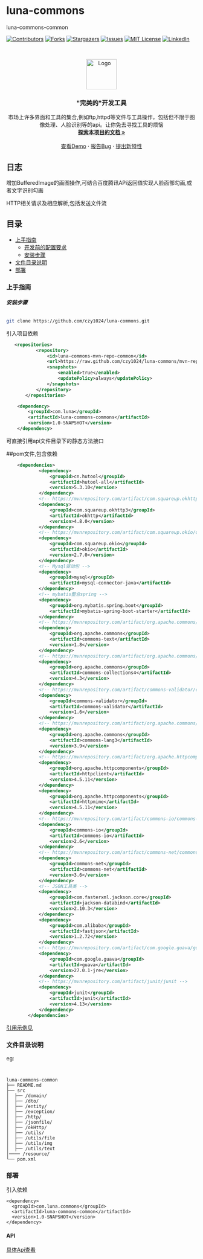 

# luna-commons

luna-commons-common

<!-- PROJECT SHIELDS -->

[![Contributors][contributors-shield]][contributors-url]
[![Forks][forks-shield]][forks-url]
[![Stargazers][stars-shield]][stars-url]
[![Issues][issues-shield]][issues-url]
[![MIT License][license-shield]][license-url]
[![LinkedIn][linkedin-shield]][linkedin-url]

<!-- PROJECT LOGO -->
<br />

<p align="center">
  <a href="https://github.com/czy1024/luna-commons/">
    <img src="https://i.loli.net/2020/07/28/5MzIVArBZyp8NgX.png" alt="Logo" width="80" height="80">
  </a>

  <h3 align="center">"完美的"开发工具</h3>
  <p align="center">
    市场上许多界面和工具的集合,例如ftp,httpd等文件与工具操作，包括但不限于图像处理、人脸识别等的api。让你免去寻找工具的烦恼
    <br />
    <a href="https://github.com/czy1024/luna-commons"><strong>探索本项目的文档 »</strong></a>
    <br />
    <br />
    <a href="">查看Demo</a>
    ·
    <a href="">报告Bug</a>
    ·
    <a href="https://github.com/czy1024/luna-commons/issues">提出新特性</a>
  </p>

</p>

## 日志
增加BufferedImage的画图操作,可结合百度腾讯APi返回值实现人脸面部勾画,或者文字识别勾画

HTTP相关请求及相应解析,包括发送文件流
 
## 目录

- [上手指南](#上手指南)
  - [开发前的配置要求](#开发前的配置要求)
  - [安装步骤](#安装步骤)
- [文件目录说明](#文件目录说明)
- [部署](#部署)


### 上手指南


###### **安装步骤**

```sh
git clone https://github.com/czy1024/luna-commons.git
```

引入项目依赖

```xml
   <repositories>
           <repository>
               <id>luna-commons-mvn-repo-common</id>
               <url>https://raw.github.com/czy1024/luna-commons/mvn-repo-luna-commons-common/</url>
               <snapshots>
                   <enabled>true</enabled>
                   <updatePolicy>always</updatePolicy>
               </snapshots>
           </repository>
       </repositories>

    <dependency>
        <groupId>com.luna</groupId>
        <artifactId>luna-commons-commons</artifactId>
        <version>1.0-SNAPSHOT</version>
    </dependency>
```
可直接引用api文件目录下的静态方法接口

##pom文件,包含依赖

```xml
    <dependencies>
            <dependency>
                <groupId>cn.hutool</groupId>
                <artifactId>hutool-all</artifactId>
                <version>5.3.10</version>
            </dependency>
            <!-- https://mvnrepository.com/artifact/com.squareup.okhttp3/okhttp -->
            <dependency>
                <groupId>com.squareup.okhttp3</groupId>
                <artifactId>okhttp</artifactId>
                <version>4.8.0</version>
            </dependency>
            <!-- https://mvnrepository.com/artifact/com.squareup.okio/okio -->
            <dependency>
                <groupId>com.squareup.okio</groupId>
                <artifactId>okio</artifactId>
                <version>2.7.0</version>
            </dependency>
            <!-- Mysql驱动包 -->
            <dependency>
                <groupId>mysql</groupId>
                <artifactId>mysql-connector-java</artifactId>
            </dependency>
            <!-- mybatis整合spring -->
            <dependency>
                <groupId>org.mybatis.spring.boot</groupId>
                <artifactId>mybatis-spring-boot-starter</artifactId>
            </dependency>
            <!-- https://mvnrepository.com/artifact/org.apache.commons/commons-text -->
            <dependency>
                <groupId>org.apache.commons</groupId>
                <artifactId>commons-text</artifactId>
                <version>1.8</version>
            </dependency>
            <!-- https://mvnrepository.com/artifact/org.apache.commons/commons-collections4 -->
            <dependency>
                <groupId>org.apache.commons</groupId>
                <artifactId>commons-collections4</artifactId>
                <version>4.3</version>
            </dependency>
            <!-- https://mvnrepository.com/artifact/commons-validator/commons-validator -->
            <dependency>
                <groupId>commons-validator</groupId>
                <artifactId>commons-validator</artifactId>
                <version>1.6</version>
            </dependency>
            <!-- https://mvnrepository.com/artifact/org.apache.commons/commons-lang3 -->
            <dependency>
                <groupId>org.apache.commons</groupId>
                <artifactId>commons-lang3</artifactId>
                <version>3.9</version>
            </dependency>
            <!-- https://mvnrepository.com/artifact/org.apache.httpcomponents/httpclient -->
            <dependency>
                <groupId>org.apache.httpcomponents</groupId>
                <artifactId>httpclient</artifactId>
                <version>4.5.11</version>
            </dependency>
            <dependency>
                <groupId>org.apache.httpcomponents</groupId>
                <artifactId>httpmime</artifactId>
                <version>4.5.11</version>
            </dependency>
            <!-- https://mvnrepository.com/artifact/commons-io/commons-io -->
            <dependency>
                <groupId>commons-io</groupId>
                <artifactId>commons-io</artifactId>
                <version>2.6</version>
            </dependency>
            <!-- https://mvnrepository.com/artifact/commons-net/commons-net -->
            <dependency>
                <groupId>commons-net</groupId>
                <artifactId>commons-net</artifactId>
                <version>3.6</version>
            </dependency>
            <!-- JSON工具类 -->
            <dependency>
                <groupId>com.fasterxml.jackson.core</groupId>
                <artifactId>jackson-databind</artifactId>
                <version>2.10.3</version>
            </dependency>
            <dependency>
                <groupId>com.alibaba</groupId>
                <artifactId>fastjson</artifactId>
                <version>1.2.72</version>
            </dependency>
            <!-- https://mvnrepository.com/artifact/com.google.guava/guava -->
            <dependency>
                <groupId>com.google.guava</groupId>
                <artifactId>guava</artifactId>
                <version>27.0.1-jre</version>
            </dependency>
            <!-- https://mvnrepository.com/artifact/junit/junit -->
            <dependency>
                <groupId>junit</groupId>
                <artifactId>junit</artifactId>
                <version>4.13</version>
            </dependency>
        </dependencies>
```


[引用示例见](https://github.com/czy1024/luna-commons/tree/master/luna-commons-baidu)


### 文件目录说明
eg:

```


luna-commons-common
├── README.md
├── src
│  ├── /domain/
│  ├── /dto/
│  ├── /entity/
│  ├── /exception/
│  ├── /http/
│  ├── /jsonfile/
│  ├── /okHttp/
│  ├── /utils/
│  ├── /utils/file
│  ├── /utils/img
│  ├── /utils/text
│──── /resource/
└── pom.xml
```


### 部署

引入依赖

```text
<dependency>
  <groupId>com.luna.commons</groupId>
  <artifactId>luna-commons-common</artifactId>
  <version>1.0-SNAPSHOT</version>
</dependency>
```


#### API

[具体Api查看](https://github.com/czy1024/luna-commons/wiki/luna-commons-commonApi)

<!-- links -->
[your-project-path]:czy1024/luna-commons
[contributors-shield]: https://img.shields.io/github/contributors/czy1024/luna-commons.svg?style=flat-square
[contributors-url]: https://github.com/czy1024/luna-commons/graphs/contributors
[forks-shield]: https://img.shields.io/github/forks/czy1024/luna-commons.svg?style=flat-square
[forks-url]: https://github.com/czy1024/luna-commons/network/members
[stars-shield]: https://img.shields.io/github/stars/czy1024/luna-commons.svg?style=flat-square
[stars-url]: https://github.com/czy1024/luna-commons/stargazers
[issues-shield]: https://img.shields.io/github/issues/czy1024/luna-commons.svg?style=flat-square
[issues-url]: https://img.shields.io/github/issues/czy1024/luna-commons.svg
[license-shield]: https://img.shields.io/github/license/czy1024/luna-commons.svg?style=flat-square
[license-url]: https://github.com/czy1024/luna-commons/blob/master/LICENSE.txt
[linkedin-shield]: https://img.shields.io/badge/-LinkedIn-black.svg?style=flat-square&logo=linkedin&colorB=555
[linkedin-url]: https://linkedin.com/in/luna-commons




